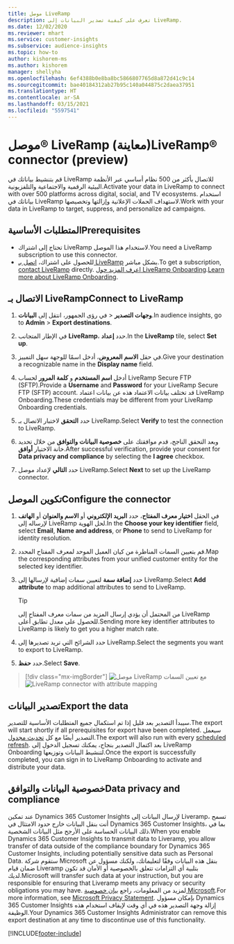 ```yaml
---
title: موصل LiveRamp
description: تعرف على كيفية تصدير البيانات إلى LiveRamp.
ms.date: 12/02/2020
ms.reviewer: mhart
ms.service: customer-insights
ms.subservice: audience-insights
ms.topic: how-to
author: kishorem-ms
ms.author: kishorem
manager: shellyha
ms.openlocfilehash: 6ef4388b0e8ba8bc5866807765d8a872d41c9c14
ms.sourcegitcommit: bae40184312ab27b95c140a044875c2daea37951
ms.translationtype: HT
ms.contentlocale: ar-SA
ms.lasthandoff: 03/15/2021
ms.locfileid: "5597541"
---
```

# <a name="liverampreg-connector-preview"></a><span data-ttu-id="e448e-103">موصل&reg; LiveRamp‏‎ (معاينة)</span><span class="sxs-lookup"><span data-stu-id="e448e-103">LiveRamp&reg; connector (preview)</span></span>

<span data-ttu-id="e448e-104">قم بتنشيط بياناتك في LiveRamp‏‎ للاتصال بأكثر من 500 نظام أساسي عبر الأنظمة البيئية الرقمية والاجتماعية والتلفزيونية.</span><span class="sxs-lookup"><span data-stu-id="e448e-104">Activate your data in LiveRamp to connect with over 500 platforms across digital, social, and TV ecosystems.</span></span> <span data-ttu-id="e448e-105">استخدام بياناتك في LiveRamp لاستهداف الحملات الإعلانية وإزالتها وتخصيصها.</span><span class="sxs-lookup"><span data-stu-id="e448e-105">Work with your data in LiveRamp to target, suppress, and personalize ad campaigns.</span></span>

## <a name="prerequisites"></a><span data-ttu-id="e448e-106">المتطلبات الأساسية</span><span class="sxs-lookup"><span data-stu-id="e448e-106">Prerequisites</span></span>

- <span data-ttu-id="e448e-107">تحتاج إلى اشتراك LiveRamp لاستخدام هذا الموصل.</span><span class="sxs-lookup"><span data-stu-id="e448e-107">You need a LiveRamp subscription to use this connector.</span></span>
- <span data-ttu-id="e448e-108">للحصول على اشتراك، [اتصل بـ LiveRamp‎](https://liveramp.com/contact/) بشكل مباشر.</span><span class="sxs-lookup"><span data-stu-id="e448e-108">To get a subscription, [contact LiveRamp](https://liveramp.com/contact/) directly.</span></span> <span data-ttu-id="e448e-109">[اعرف المزيد حول LiveRamp Onboarding‎](https://liveramp.com/our-platform/data-onboarding/).</span><span class="sxs-lookup"><span data-stu-id="e448e-109">[Learn more about LiveRamp Onboarding](https://liveramp.com/our-platform/data-onboarding/).</span></span>

## <a name="connect-to-liveramp"></a><span data-ttu-id="e448e-110">الاتصال بـ LiveRamp‎</span><span class="sxs-lookup"><span data-stu-id="e448e-110">Connect to LiveRamp</span></span>

1. <span data-ttu-id="e448e-111">في رؤى الجمهور، انتقل إلى **البيانات‏‎** > **وجهات التصدير‬**.</span><span class="sxs-lookup"><span data-stu-id="e448e-111">In audience insights, go to **Admin** > **Export destinations**.</span></span>

1. <span data-ttu-id="e448e-112">في الإطار المتجانب **LiveRamp‎**، حدد **إعداد**.</span><span class="sxs-lookup"><span data-stu-id="e448e-112">In the **LiveRamp** tile, select **Set up**.</span></span>

1. <span data-ttu-id="e448e-113">في حقل **الاسم المعروض**، أدخل اسمًا للوجهة سهل التمييز.</span><span class="sxs-lookup"><span data-stu-id="e448e-113">Give your destination a recognizable name in the **Display name** field.</span></span>

1. <span data-ttu-id="e448e-114">أدخل **اسم المستخدم** و **كلمة المرور** لحساب LiveRamp Secure FTP (SFTP).</span><span class="sxs-lookup"><span data-stu-id="e448e-114">Provide a **Username** and **Password** for your LiveRamp Secure FTP (SFTP) account.</span></span>
<span data-ttu-id="e448e-115">قد تختلف بيانات الاعتماد هذه عن بيانات اعتماد LiveRamp Onboarding.</span><span class="sxs-lookup"><span data-stu-id="e448e-115">These credentials may be different from your LiveRamp Onboarding credentials.</span></span>

1. <span data-ttu-id="e448e-116">حدد **التحقق** لاختبار الاتصال بـ LiveRamp.</span><span class="sxs-lookup"><span data-stu-id="e448e-116">Select **Verify** to test the connection to LiveRamp.</span></span>

1. <span data-ttu-id="e448e-117">وبعد التحقق الناجح، قدم موافقتك على **خصوصية البيانات والتوافق‬** من خلال تحديد خانة الاختيار **أوافق**.</span><span class="sxs-lookup"><span data-stu-id="e448e-117">After successful verification, provide your consent for **Data privacy and compliance** by selecting the **I agree** checkbox.</span></span>

1. <span data-ttu-id="e448e-118">حدد **التالي** لإعداد موصل LiveRamp.</span><span class="sxs-lookup"><span data-stu-id="e448e-118">Select **Next** to set up the LiveRamp connector.</span></span>

## <a name="configure-the-connector"></a><span data-ttu-id="e448e-119">تكوين الموصل</span><span class="sxs-lookup"><span data-stu-id="e448e-119">Configure the connector</span></span>

1. <span data-ttu-id="e448e-120">في الحقل **اختيار معرف المفتاح**، حدد **البريد الإلكتروني** أو **الاسم والعنوان** أو **الهاتف** لإرساله إلى LiveRamp لحل الهوية.</span><span class="sxs-lookup"><span data-stu-id="e448e-120">In the **Choose your key identifier** field, select **Email**,  **Name and address**, or **Phone** to send to LiveRamp for identity resolution.</span></span>

1. <span data-ttu-id="e448e-121">قم بتعيين السمات المناظرة من كيان العميل الموحد لمعرف المفتاح المحدد.</span><span class="sxs-lookup"><span data-stu-id="e448e-121">Map the corresponding attributes from your unified customer entity for the selected key identifier.</span></span>

1. <span data-ttu-id="e448e-122">حدد **إضافة سمة** لتعيين سمات إضافية لإرسالها إلى LiveRamp.</span><span class="sxs-lookup"><span data-stu-id="e448e-122">Select **Add attribute** to map additional attributes to send to LiveRamp.</span></span>

   > [!TIP]
   > <span data-ttu-id="e448e-123">من المحتمل أن يؤدي إرسال المزيد من سمات معرف المفتاح إلى LiveRamp للحصول على معدل تطابق أعلى.</span><span class="sxs-lookup"><span data-stu-id="e448e-123">Sending more key identifier attributes to LiveRamp is likely to get you a higher match rate.</span></span>

1. <span data-ttu-id="e448e-124">حدد الشرائح التي تريد تصديرها إلى LiveRamp.</span><span class="sxs-lookup"><span data-stu-id="e448e-124">Select the segments you want to export to LiveRamp.</span></span>

1. <span data-ttu-id="e448e-125">حدد **حفظ**.</span><span class="sxs-lookup"><span data-stu-id="e448e-125">Select **Save**.</span></span>

> [!div class="mx-imgBorder"]
> <span data-ttu-id="e448e-126">![موصل LiveRamp مع تعيين السمات](media/export-liveramp-segments.png "موصل LiveRamp مع تعيين السمات")</span><span class="sxs-lookup"><span data-stu-id="e448e-126">![LiveRamp connector with attribute mapping](media/export-liveramp-segments.png "LiveRamp connector with attribute mapping")</span></span>

## <a name="export-the-data"></a><span data-ttu-id="e448e-127">تصدير البيانات</span><span class="sxs-lookup"><span data-stu-id="e448e-127">Export the data</span></span>

<span data-ttu-id="e448e-128">سيبدأ التصدير بعد قليل إذا تم استكمال جميع المتطلبات الأساسية للتصدير.</span><span class="sxs-lookup"><span data-stu-id="e448e-128">The export will start shortly if all prerequisites for export have been completed.</span></span> <span data-ttu-id="e448e-129">سيعمل التصدير أيضًا مع كل [تحديث مجدول](system.md#schedule-tab).</span><span class="sxs-lookup"><span data-stu-id="e448e-129">The export will also run with every [scheduled refresh](system.md#schedule-tab).</span></span>
<span data-ttu-id="e448e-130">بعد اكتمال التصدير بنجاح، يمكنك تسجيل الدخول إلى LiveRamp Onboarding لتنشيط البيانات وتوزيعها.</span><span class="sxs-lookup"><span data-stu-id="e448e-130">Once the export is successfully completed, you can sign in to LiveRamp Onboarding to activate and distribute your data.</span></span>

## <a name="data-privacy-and-compliance"></a><span data-ttu-id="e448e-131">خصوصية البيانات والتوافق</span><span class="sxs-lookup"><span data-stu-id="e448e-131">Data privacy and compliance</span></span>

<span data-ttu-id="e448e-132">عند تمكين Dynamics 365 Customer Insights لإرسال البيانات إلى Liveramp، تسمح أنت بنقل البيانات خارج حدود الامتثال في Dynamics 365 Customer Insights، بما في ذلك البيانات الحساسة على الأرجح مثل البيانات الشخصية.</span><span class="sxs-lookup"><span data-stu-id="e448e-132">When you enable Dynamics 365 Customer Insights to transmit data to Liveramp, you allow transfer of data outside of the compliance boundary for Dynamics 365 Customer Insights, including potentially sensitive data such as Personal Data.</span></span> <span data-ttu-id="e448e-133">ستقوم شركة Microsoft بنقل هذه البيانات وفقًا لتعليماتك، ولكنك مسؤول عن ضمان قيام Liveramp بتلبية أي التزامات تتعلق بالخصوصية أو الأمان قد تكون لديك.</span><span class="sxs-lookup"><span data-stu-id="e448e-133">Microsoft will transfer such data at your instruction, but you are responsible for ensuring that Liveramp meets any privacy or security obligations you may have.</span></span> <span data-ttu-id="e448e-134">لمزيد من المعلومات، راجع [بيان خصوصية Microsoft](https://go.microsoft.com/fwlink/?linkid=396732).</span><span class="sxs-lookup"><span data-stu-id="e448e-134">For more information, see [Microsoft Privacy Statement](https://go.microsoft.com/fwlink/?linkid=396732).</span></span>
<span data-ttu-id="e448e-135">بإمكان مسؤول Dynamics 365 Customer Insights إزالة وجهة التصدير هذه في أي وقت لإيقاف استخدام هذه الوظيفة.</span><span class="sxs-lookup"><span data-stu-id="e448e-135">Your Dynamics 365 Customer Insights Administrator can remove this export destination at any time to discontinue use of this functionality.</span></span>

[!INCLUDE[footer-include](../includes/footer-banner.md)]
